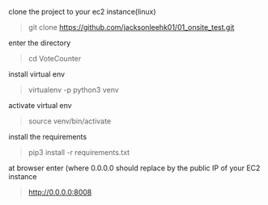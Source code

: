 clone the project to your ec2 instance(linux)
> git clone https://github.com/jacksonleehk01/01_onsite_test.git

enter the directory
> cd VoteCounter

install virtual env
> virtualenv -p python3 venv

activate virtual env
> source venv/bin/activate

install the requirements
> pip3 install -r requirements.txt

at browser enter (where 0.0.0.0 should replace by the public IP of your EC2 instance
> http://0.0.0.0:8008
